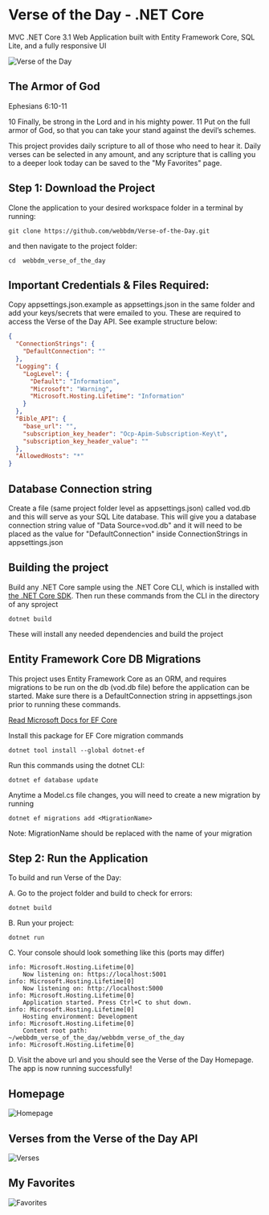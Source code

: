 # Verse of the Day - .NET Core 
MVC .NET Core 3.1 Web Application built with Entity Framework Core, SQL Lite, and a fully responsive UI

![Verse of the Day](https://user-images.githubusercontent.com/13399339/111725456-18769180-8835-11eb-89de-ea1c1446b83a.png)
## The Armor of God

Ephesians 6:10-11

10 Finally, be strong in the Lord and in his mighty power. 11 Put on the full armor of God, so that you can take your stand against the devil’s schemes.

This project provides daily scripture to all of those who need to hear it. Daily verses can be selected in any amount, and any scripture that is calling you to a deeper look today can be saved to the "My Favorites" page.

## Step 1: Download the Project
Clone the application to your desired workspace folder in a terminal by running:
```console
git clone https://github.com/webbdm/Verse-of-the-Day.git
```
and then navigate to the project folder:
```console
cd  webbdm_verse_of_the_day
```
## Important Credentials & Files Required:
Copy appsettings.json.example as appsettings.json in the same folder
and add your keys/secrets that were emailed to you. These are required to access the Verse of the Day API. See example structure below:
```json
{
  "ConnectionStrings": {
    "DefaultConnection": ""
  },
  "Logging": {
    "LogLevel": {
      "Default": "Information",
      "Microsoft": "Warning",
      "Microsoft.Hosting.Lifetime": "Information"
    }
  },
  "Bible_API": {
    "base_url": "",
    "subscription_key_header": "Ocp-Apim-Subscription-Key\t",
    "subscription_key_header_value": ""
  },
  "AllowedHosts": "*"
}
```
## Database Connection string
Create a file (same project folder level as appsettings.json) called vod.db and this will serve as your SQL Lite database. This will give you a database connection string value of "Data Source=vod.db" and it will need to be placed as the value for "DefaultConnection" inside ConnectionStrings in appsettings.json

## Building the project
Build any .NET Core sample using the .NET Core CLI, which is installed with [the .NET Core SDK](https://www.microsoft.com/net/download). Then run
these commands from the CLI in the directory of any sproject
```console
dotnet build
```

These will install any needed dependencies and build the project


## Entity Framework Core DB Migrations
This project uses Entity Framework Core as an ORM, and requires migrations to be run on the db (vod.db file) before the application can be started. Make sure there is a DefaultConnection string in appsettings.json prior to running these commands. 

[Read Microsoft Docs for EF Core](https://docs.microsoft.com/en-us/ef/core/managing-schemas/migrations/?tabs=dotnet-core-cli)

Install this package for EF Core migration commands 
```console
dotnet tool install --global dotnet-ef
```

Run this commands using the dotnet CLI:

```console
dotnet ef database update
```
Anytime a Model.cs file changes, you will need to create a new migration by running
```console
dotnet ef migrations add <MigrationName>
```
Note: MigrationName should be replaced with the name of your migration

## Step 2: Run the Application
To build and run Verse of the Day:

A. Go to the project folder and build to check for errors:

```console
dotnet build
```

B. Run your project:

```console
dotnet run
```

C. Your console should look something like this (ports may differ)

```console
info: Microsoft.Hosting.Lifetime[0]
    Now listening on: https://localhost:5001
info: Microsoft.Hosting.Lifetime[0]
    Now listening on: http://localhost:5000
info: Microsoft.Hosting.Lifetime[0]
    Application started. Press Ctrl+C to shut down.
info: Microsoft.Hosting.Lifetime[0]
    Hosting environment: Development
info: Microsoft.Hosting.Lifetime[0]
    Content root path: ~/webbdm_verse_of_the_day/webbdm_verse_of_the_day
info: Microsoft.Hosting.Lifetime[0]
```

D. Visit the above url and you should see the Verse of the Day Homepage. The app is now running successfully!
## Homepage
 ![Homepage](https://user-images.githubusercontent.com/13399339/111725456-18769180-8835-11eb-89de-ea1c1446b83a.png)
## Verses from the Verse of the Day API
![Verses](https://user-images.githubusercontent.com/13399339/111725501-2d532500-8835-11eb-865d-a38b2949984b.png)
## My Favorites 
![Favorites](https://user-images.githubusercontent.com/13399339/111820960-1aca0180-88b0-11eb-9534-90a2a9d72ffc.png)
